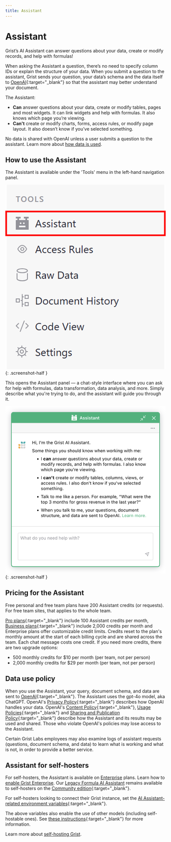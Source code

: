 ```yaml
---
title: Assistant
---
```


Assistant
==============

Grist’s AI Assistant can answer questions about your data, create or modify records, and help with formulas!

When asking the Assistant a question, there’s no need to specify column IDs or explain the structure of your data. When you submit a question to the assistant, Grist sends your question, your data’s schema and the data itself to [OpenAI](https://openai.com/){:target="\_blank"} so that the assistant may better understand your document.

The Assistant:

* **Can** answer questions about your data, create or modify tables, pages and most widgets. It can link widgets and help with formulas. It also knows which page you’re viewing.
* **Can't** create or modify charts, forms, access rules, or modify page layout. It also doesn’t know if you’ve selected something.

No data is shared with OpenAI unless a user submits a question to the assistant. Learn more about [how data is used](assistant.md#data-use-policy).

## How to use the Assistant

The Assistant is available under the 'Tools' menu in the left-hand navigation panel.

<span class="screenshot-large">*![Opening Assistant](images/assistant/assistant-tools-menu.png)*</span>
{: .screenshot-half }

This opens the Assistant panel — a chat-style interface where you can ask for help with formulas, data transformation, data analysis, and more. Simply describe what you're trying to do, and the assistant will guide you through it.

<span class="screenshot-large">*![Assistant panel](images/assistant/assistant-popup.png)*</span>
{: .screenshot-half }

## Pricing for the Assistant

Free personal and free team plans have 200 Assistant credits (or requests). For free team sites, that applies to the whole team. 

[Pro plans](https://www.getgrist.com/pricing/){:target="\_blank"} include 100 Assistant credits per month, [Business plans](https://www.getgrist.com/pricing/){:target="\_blank"} include 2,000 credits per month and Enterprise plans offer customizable credit limits. Credits reset to the plan's monthly amount at the start of each billing cycle and are shared across the team. Each chat message costs one credit. If you need more credits, there are two upgrade options:

* 500 monthly credits for $10 per month (per team, not per person)
* 2,000 monthly credits for $29 per month (per team, not per person)

## Data use policy

When you use the Assistant, your query, document schema, and data are sent to [OpenAI](https://openai.com/){:target="\_blank"}. The Assistant uses the gpt-4o model, aka ChatGPT. OpenAI's [Privacy Policy](https://openai.com/api-data-privacy){:target="\_blank"} describes how OpenAI handles your data. OpenAI's [Content Policy](https://labs.openai.com/policies/content-policy){:target="\_blank"}, [Usage Policies](https://openai.com/policies/usage-policies){:target="\_blank"} and [Sharing and Publication Policy](https://openai.com/api/policies/sharing-publication/){:target="\_blank"} describe how the Assistant and its results may be used and shared. Those who violate OpenAI's policies may lose access to the Assistant.

Certain Grist Labs employees may also examine logs of assistant requests (questions, document schema, and data) to learn what is working and what is not, in order to provide a better service.

## Assistant for self-hosters

For self-hosters, the Assistant is available on [Enterprise](https://www.getgrist.com/pricing/) plans. Learn how to [enable Grist Enterprise](https://support.getgrist.com/self-managed/#how-do-i-enable-grist-enterprise). Our [Legacy Formula AI Assistant](ai-assistant-legacy.md) remains available to self-hosters on the [Community edition](https://github.com/gristlabs/grist-core){:target="\_blank"}.

For self-hosters looking to connect their Grist instance, set the [AI Assistant-related environment variables](https://github.com/gristlabs/grist-core#ai-formula-assistant-related-variables-all-optional){:target="\_blank"}. 

The above variables also enable the use of other models (including self-hostable ones). See [these instructions](https://github.com/gristlabs/grist-core?tab=readme-ov-file#using-grist-with-openrouter-for-model-agnostic-and-claude-support){:target="\_blank"} for more information.

Learn more about [self-hosting Grist](self-managed.md). 

